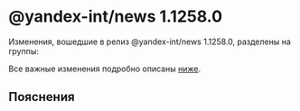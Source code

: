 # @yandex-int/news 1.1258.0

<!-- ЧЕЛОВЕЧЕСКОЕ ВСТУПЛЕНИЕ -->

Изменения, вошедшие в релиз @yandex-int/news 1.1258.0, разделены на группы:

Все важные изменения подробно описаны [ниже](#Пояснения).

## Пояснения

